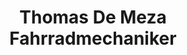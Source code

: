 ---
title: "Thomas De Meza Fahrradmechaniker"
url: /wien/thomas-de-meza-fahrradmechaniker/
shop: Fahrrad
---